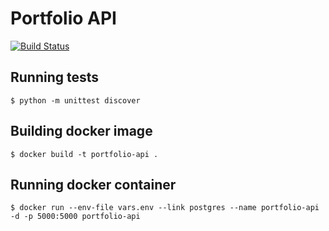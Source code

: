 # Portfolio API
[![Build Status](https://travis-ci.org/narhen/portfolio-api.svg?branch=master)](https://travis-ci.org/narhen/portfolio-api)


## Running tests
```
$ python -m unittest discover
```

## Building docker image
```
$ docker build -t portfolio-api .
```

## Running docker container
```
$ docker run --env-file vars.env --link postgres --name portfolio-api -d -p 5000:5000 portfolio-api
```

